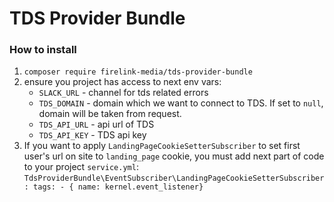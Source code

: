 # TDS Provider Bundle

### How to install

1. `composer require firelink-media/tds-provider-bundle`
2. ensure you project has access to next env vars:
    * `SLACK_URL` - channel for tds related errors 
    * `TDS_DOMAIN` - domain which we want to connect to TDS. If set to `null`, domain will be taken from request.
    * `TDS_API_URL` - api url of TDS
    * `TDS_API_KEY` - TDS api key
3. If you want to apply `LandingPageCookieSetterSubscriber` to set first user's url on site to `landing_page` cookie, you must add next part of code to your project `service.yml`:
  `TdsProviderBundle\EventSubscriber\LandingPageCookieSetterSubscriber:
           tags:
                - { name: kernel.event_listener}`
